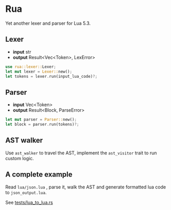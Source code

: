 # Rua

Yet another lexer and parser for Lua 5.3.

## Lexer

- **input** str
- **output** Result<Vec\<Token>, LexError>

```rust
use rua::lexer::Lexer;
let mut lexer = Lexer::new();
let tokens = lexer.run(input_lua_code)?;
```

## Parser

- **input** Vec\<Token>
- **output** Result<Block, ParseError>

```rust
let mut parser = Parser::new();
let block = parser.run(tokens)?;
```

## AST walker

Use `ast_walker` to travel the AST, implement the `ast_visitor` trait to run custom logic.

## A complete example

Read `lua/json.lua` , parse it, walk the AST and generate formatted lua code to `json_output.lua`.

See [tests/lua_to_lua.rs](tests/lua_to_lua.rs)